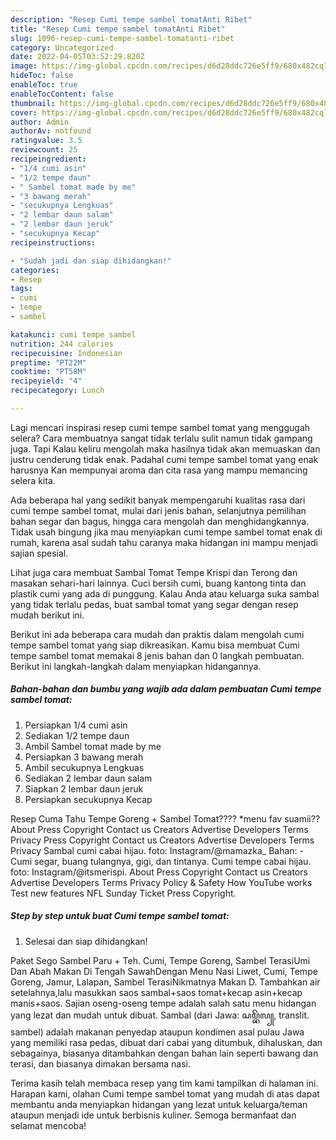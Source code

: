 ```yaml
---
description: "Resep Cumi tempe sambel tomatAnti Ribet"
title: "Resep Cumi tempe sambel tomatAnti Ribet"
slug: 1096-resep-cumi-tempe-sambel-tomatanti-ribet
category: Uncategorized
date: 2022-04-05T03:52:29.820Z
image: https://img-global.cpcdn.com/recipes/d6d28ddc726e5ff9/680x482cq70/cumi-tempe-sambel-tomat-foto-resep-utama.jpg
hideToc: false
enableToc: true
enableTocContent: false
thumbnail: https://img-global.cpcdn.com/recipes/d6d28ddc726e5ff9/680x482cq70/cumi-tempe-sambel-tomat-foto-resep-utama.jpg
cover: https://img-global.cpcdn.com/recipes/d6d28ddc726e5ff9/680x482cq70/cumi-tempe-sambel-tomat-foto-resep-utama.jpg
author: Admin
authorAv: notfound
ratingvalue: 3.5
reviewcount: 25
recipeingredient:
- "1/4 cumi asin"
- "1/2 tempe daun"
- " Sambel tomat made by me"
- "3 bawang merah"
- "secukupnya Lengkuas"
- "2 lembar daun salam"
- "2 lembar daun jeruk"
- "secukupnya Kecap"
recipeinstructions:

- "Sudah jadi dan siap dihidangkan!"
categories:
- Resep
tags:
- cumi
- tempe
- sambel

katakunci: cumi tempe sambel 
nutrition: 244 calories
recipecuisine: Indonesian
preptime: "PT22M"
cooktime: "PT58M"
recipeyield: "4"
recipecategory: Lunch

---
```



Lagi mencari inspirasi resep cumi tempe sambel tomat yang menggugah selera? Cara membuatnya sangat tidak terlalu sulit namun tidak gampang juga. Tapi Kalau keliru mengolah maka hasilnya tidak akan memuaskan dan justru cenderung tidak enak. Padahal cumi tempe sambel tomat yang enak harusnya Kan mempunyai aroma dan cita rasa yang mampu memancing selera kita.


Ada beberapa hal yang sedikit banyak mempengaruhi kualitas rasa dari cumi tempe sambel tomat, mulai dari jenis bahan, selanjutnya pemilihan bahan segar dan bagus, hingga cara mengolah dan menghidangkannya. Tidak usah bingung jika mau menyiapkan cumi tempe sambel tomat enak di rumah, karena asal sudah tahu caranya maka hidangan ini mampu menjadi sajian spesial.

Lihat juga cara membuat Sambal Tomat Tempe Krispi dan Terong dan masakan sehari-hari lainnya. Cuci bersih cumi, buang kantong tinta dan plastik cumi yang ada di punggung. Kalau Anda atau keluarga suka sambal yang tidak terlalu pedas, buat sambal tomat yang segar dengan resep mudah berikut ini.


Berikut ini ada beberapa cara mudah dan praktis dalam mengolah cumi tempe sambel tomat yang siap dikreasikan. Kamu bisa membuat Cumi tempe sambel tomat memakai 8 jenis bahan dan 0 langkah pembuatan. Berikut ini langkah-langkah dalam menyiapkan hidangannya.

<!--inarticleads1-->

##### Bahan-bahan dan bumbu yang wajib ada dalam pembuatan Cumi tempe sambel tomat:

1. Persiapkan 1/4 cumi asin
1. Sediakan 1/2 tempe daun
1. Ambil  Sambel tomat made by me
1. Persiapkan 3 bawang merah
1. Ambil secukupnya Lengkuas
1. Sediakan 2 lembar daun salam
1. Siapkan 2 lembar daun jeruk
1. Persiapkan secukupnya Kecap


Resep Cuma Tahu Tempe Goreng + Sambel Tomat???? *menu fav suamii?? About Press Copyright Contact us Creators Advertise Developers Terms Privacy Press Copyright Contact us Creators Advertise Developers Terms Privacy Sambal cumi cabai hijau. foto: Instagram/@mamazka_ Bahan: - Cumi segar, buang tulangnya, gigi, dan tintanya. Cumi tempe cabai hijau. foto: Instagram/@itsmerispi. About Press Copyright Contact us Creators Advertise Developers Terms Privacy Policy &amp; Safety How YouTube works Test new features NFL Sunday Ticket Press Copyright. 

<!--inarticleads2-->

##### Step by step untuk buat Cumi tempe sambel tomat:


1. Selesai dan siap dihidangkan!

Paket Sego Sambel Paru + Teh. Cumi, Tempe Goreng, Sambel TerasiUmi Dan Abah Makan Di Tengah SawahDengan Menu Nasi Liwet, Cumi, Tempe Goreng, Jamur, Lalapan, Sambel TerasiNikmatnya Makan D. Tambahkan air setelahnya,lalu masukkan saos sambal+saos tomat+kecap asin+kecap manis+saos. Sajian oseng-oseng tempe adalah salah satu menu hidangan yang lezat dan mudah untuk dibuat. Sambal (dari Jawa: ꦱꦩ꧀ꦧꦼꦭ꧀, translit. sambel) adalah makanan penyedap ataupun kondimen asal pulau Jawa yang memiliki rasa pedas, dibuat dari cabai yang ditumbuk, dihaluskan, dan sebagainya, biasanya ditambahkan dengan bahan lain seperti bawang dan terasi, dan biasanya dimakan bersama nasi. 

Terima kasih telah membaca resep yang tim kami tampilkan di halaman ini. Harapan kami, olahan Cumi tempe sambel tomat yang mudah di atas dapat membantu anda menyiapkan hidangan yang lezat untuk keluarga/teman ataupun menjadi ide untuk berbisnis kuliner. Semoga bermanfaat dan selamat mencoba!
